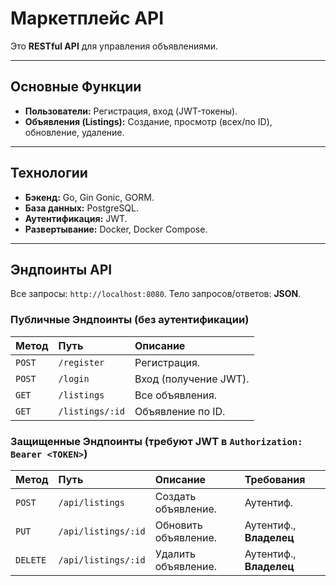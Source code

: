 # Маркетплейс API

Это **RESTful API** для управления объявлениями.

---

## Основные Функции

* **Пользователи:** Регистрация, вход (JWT-токены).
* **Объявления (Listings):** Создание, просмотр (всех/по ID), обновление, удаление.

---

## Технологии

* **Бэкенд:** Go, Gin Gonic, GORM.
* **База данных:** PostgreSQL.
* **Аутентификация:** JWT.
* **Развертывание:** Docker, Docker Compose.

---

## Эндпоинты API

Все запросы: `http://localhost:8080`. Тело запросов/ответов: **JSON**.

### Публичные Эндпоинты (без аутентификации)

| Метод | Путь       | Описание             |
| :---- | :--------- | :------------------- |
| `POST`| `/register`| Регистрация.         |
| `POST`| `/login`   | Вход (получение JWT).|
| `GET` | `/listings`| Все объявления.      |
| `GET` | `/listings/:id`| Объявление по ID.    |

### Защищенные Эндпоинты (требуют JWT в `Authorization: Bearer <TOKEN>`)

| Метод  | Путь            | Описание              | Требования            |
| :----- | :-------------- | :-------------------- | :-------------------- |
| `POST` | `/api/listings` | Создать объявление.   | Аутентиф.             |
| `PUT`  | `/api/listings/:id` | Обновить объявление.  | Аутентиф., **Владелец** |
| `DELETE`| `/api/listings/:id` | Удалить объявление.   | Аутентиф., **Владелец** |

